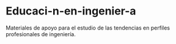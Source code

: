 # Educaci-n-en-ingenier-a
Materiales de apoyo para el estudio de las tendencias en perfiles profesionales de ingeniería.
